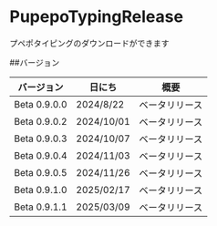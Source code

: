 # PupepoTypingRelease
プペポタイピングのダウンロードができます

##バージョン

| バージョン   | 日にち    | 概要           |
| ------------ | --------- | --------------|
| Beta 0.9.0.0 | 2024/8/22 | ベータリリース |
| Beta 0.9.0.2 | 2024/10/01 | ベータリリース|
| Beta 0.9.0.3 | 2024/10/07 | ベータリリース|
| Beta 0.9.0.4 | 2024/11/03 | ベータリリース|
| Beta 0.9.0.5 | 2024/11/26 | ベータリリース|
| Beta 0.9.1.0 | 2025/02/17 | ベータリリース|
| Beta 0.9.1.1 | 2025/03/09 | ベータリリース|
